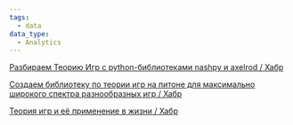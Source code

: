 ```yaml
---
tags:
  - data
data_type:
  - Analytics
---
```


[Разбираем Теорию Игр с python-библиотеками nashpy и axelrod / Хабр](https://habr.com/ru/post/713120/)

[Создаем библиотеку по теории игр на питоне для максимально широкого спектра разнообразных игр / Хабр](https://habr.com/ru/post/713460/)

[Теория игр и её применение в жизни / Хабр](https://habr.com/ru/articles/502384/)